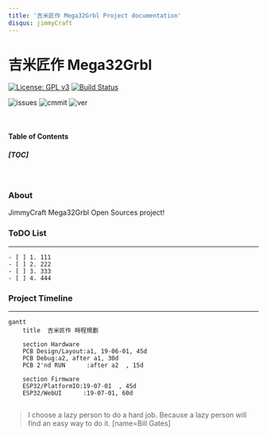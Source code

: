 ```yaml
---
title: '吉米匠作 Mega32Grbl Project documentation'
disqus: jimmyCraft
---
```


吉米匠作 Mega32Grbl
===
 [![License: GPL v3](https://img.shields.io/badge/License-GPLv3-blue.svg)](https://www.gnu.org/licenses/gpl-3.0)        [![Build Status](https://travis-ci.com/jmysu/R3Esp32Grbl.svg?branch=master)](https://travis-ci.com/jmysu/R3Esp32Grbl)

![issues](https://img.shields.io/github/issues/jmysu/R3Esp32Grbl.svg) ![cmmit](https://img.shields.io/github/last-commit/jmysu/R3Esp32Grbl.svg) ![ver](https://img.shields.io/github/manifest-json/v/jmysu/R3Esp32Grbl.svg)

<br>

#### Table of Contents
##### [TOC]

<br>

### About

JimmyCraft Mega32Grbl Open Sources project!



### ToDO List
---
```
- [ ] 1. 111
- [ ] 2. 222
- [ ] 3. 333
- [ ] 4. 444
```


### Project Timeline
---
```mermaid
gantt
    title  吉米匠作 時程規劃

    section Hardware
    PCB Design/Layout:a1, 19-06-01, 45d
    PCB Debug:a2, after a1, 30d
    PCB 2'nd RUN      :after a2  , 15d
    
    section Firmware
    ESP32/PlatformIO:19-07-01  , 45d
    ESP32/WebUI      :19-07-01, 60d
```
```Read more about mermaid here: http://knsv.github.io/mermaid/
```
> I choose a lazy person to do a hard job. Because a lazy person will find an easy way to do it. [name=Bill Gates]


